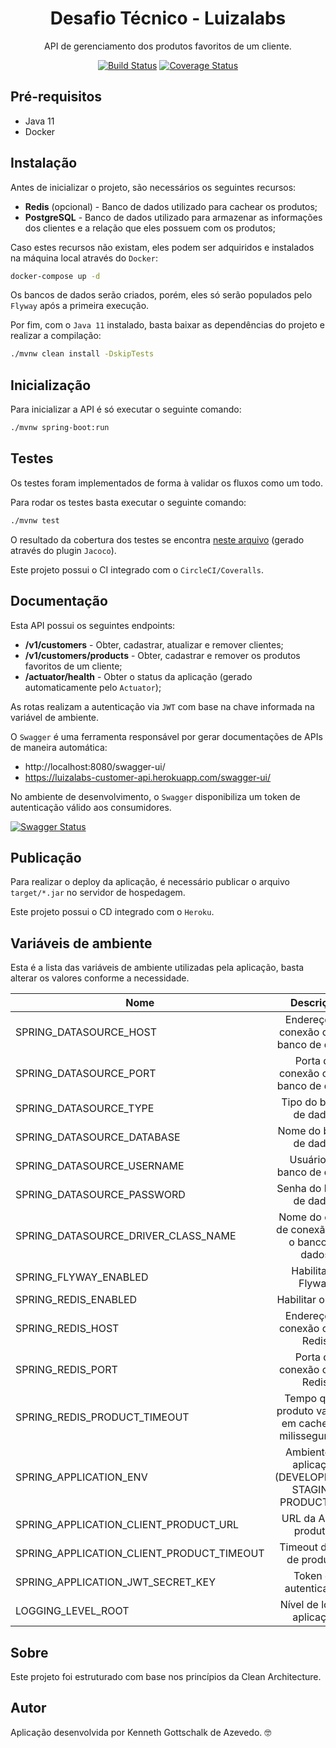 <h1 align="center">Desafio Técnico - Luizalabs</h1>
<p align="center">API de gerenciamento dos produtos favoritos de um cliente.</p>

<div align="center">

[![Build Status](https://circleci.com/gh/kendaozinho/luizalabs-desafio-tecnico.svg?style=svg)](https://circleci.com/gh/kendaozinho/luizalabs-desafio-tecnico/?branch=master) [![Coverage Status](https://coveralls.io/repos/github/kendaozinho/luizalabs-desafio-tecnico/badge.svg?branch=master&service=github)](https://coveralls.io/github/kendaozinho/luizalabs-desafio-tecnico?branch=master)

</div>

## Pré-requisitos

* Java 11
* Docker

## Instalação

Antes de inicializar o projeto, são necessários os seguintes recursos:

* __Redis__ (opcional) - Banco de dados utilizado para cachear os produtos;
* __PostgreSQL__ - Banco de dados utilizado para armazenar as informações dos clientes e a relação que eles possuem com os produtos;

Caso estes recursos não existam, eles podem ser adquiridos e instalados na máquina local através do `Docker`:

```sh
docker-compose up -d
```

Os bancos de dados serão criados, porém, eles só serão populados pelo `Flyway` após a primeira execução.

Por fim, com o `Java 11` instalado, basta baixar as dependências do projeto e realizar a compilação:

```sh
./mvnw clean install -DskipTests
```

## Inicialização

Para inicializar a API é só executar o seguinte comando:

```sh
./mvnw spring-boot:run
```

## Testes

Os testes foram implementados de forma à validar os fluxos como um todo.

Para rodar os testes basta executar o seguinte comando:

```sh
./mvnw test
```

O resultado da cobertura dos testes se encontra [neste arquivo](./target/jacoco/index.html) (gerado através do plugin `Jacoco`).

Este projeto possui o CI integrado com o `CircleCI/Coveralls`.

## Documentação

Esta API possui os seguintes endpoints:

* __/v1/customers__ - Obter, cadastrar, atualizar e remover clientes;
* __/v1/customers/products__ - Obter, cadastrar e remover os produtos favoritos de um cliente;
* __/actuator/health__ - Obter o status da aplicação (gerado automaticamente pelo `Actuator`);

As rotas realizam a autenticação via `JWT` com base na chave informada na variável de ambiente.

O `Swagger` é uma ferramenta responsável por gerar documentações de APIs de maneira automática:

* http://localhost:8080/swagger-ui/
* https://luizalabs-customer-api.herokuapp.com/swagger-ui/

No ambiente de desenvolvimento, o `Swagger` disponibiliza um token de autenticação válido aos consumidores.

[![Swagger Status](https://validator.swagger.io/validator?url=https://luizalabs-customer-api.herokuapp.com/v2/api-docs)](https://luizalabs-customer-api.herokuapp.com/swagger-ui/)

## Publicação

Para realizar o deploy da aplicação, é necessário publicar o arquivo `target/*.jar` no servidor de hospedagem.

Este projeto possui o CD integrado com o `Heroku`.

## Variáveis de ambiente

Esta é a lista das variáveis de ambiente utilizadas pela aplicação, basta alterar os valores conforme a necessidade.

| Nome | Descrição | Tipo | Valor Padrão |
|------|:---------:|:----:|-------------:|
| SPRING_DATASOURCE_HOST | Endereço de conexão com o banco de dados | `String` | `localhost` |
| SPRING_DATASOURCE_PORT | Porta de conexão com o banco de dados | `Integer` | `5432` |
| SPRING_DATASOURCE_TYPE | Tipo do banco de dados | `String` | `postgresql` |
| SPRING_DATASOURCE_DATABASE | Nome do banco de dados | `String` | `customer` |
| SPRING_DATASOURCE_USERNAME | Usuário do banco de dados | `String` | `usr_customer` |
| SPRING_DATASOURCE_PASSWORD | Senha do banco de dados | `String` | `12345` |
| SPRING_DATASOURCE_DRIVER_CLASS_NAME | Nome do driver de conexão com o banco de dados | `String` | `org.postgresql.Driver` |
| SPRING_FLYWAY_ENABLED | Habilitar o Flyway | `Boolean` | `true` |
| SPRING_REDIS_ENABLED | Habilitar o Redis | `Boolean` | `true` |
| SPRING_REDIS_HOST | Endereço de conexão com o Redis | `String` | `localhost` |
| SPRING_REDIS_PORT | Porta de conexão com o Redis | `Integer` | `6379` |
| SPRING_REDIS_PRODUCT_TIMEOUT | Tempo que o produto vai ficar em cache (em milissegundos) | `Integer` | `1800000` |
| SPRING_APPLICATION_ENV | Ambiente da aplicação (DEVELOPMENT, STAGING, PRODUCTION) | `enum` | `DEVELOPMENT` |
| SPRING_APPLICATION_CLIENT_PRODUCT_URL | URL da API de produtos | `String` | `http://challenge-api.luizalabs.com/api/product` |
| SPRING_APPLICATION_CLIENT_PRODUCT_TIMEOUT | Timeout da API de produtos | `Integer` | `5000` |
| SPRING_APPLICATION_JWT_SECRET_KEY | Token de autenticação | `UUID` | `11111111-2222-3333-4444-555555555555` |
| LOGGING_LEVEL_ROOT | Nível de log da aplicação | `enum` | `INFO` |

## Sobre

Este projeto foi estruturado com base nos princípios da Clean Architecture.

## Autor

Aplicação desenvolvida por Kenneth Gottschalk de Azevedo. :nerd_face:
